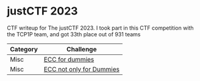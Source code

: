 # justCTF 2023
CTF writeup for The justCTF 2023. I took part in this CTF competition with the TCP1P team, and got 33th place out of 931 teams

| Category | Challenge |
| --- | --- |
| Misc | [ECC for dummies](/justCTF%202023/ECC%20for%20dummies/)
| Misc | [ECC not only for Dummies](/justCTF%202023/ECC%20not%20only%20for%20Dummies/)